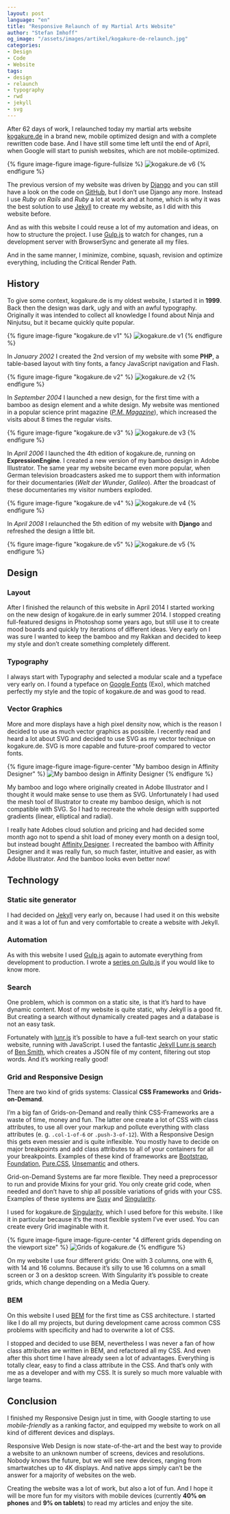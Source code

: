 ```yaml
---
layout: post
language: "en"
title: "Responsive Relaunch of my Martial Arts Website"
author: "Stefan Imhoff"
og_image: "/assets/images/artikel/kogakure-de-relaunch.jpg"
categories:
- Design
- Code
- Website
tags:
- design
- relaunch
- typography
- rwd
- jekyll
- svg
---
```


After 62 days of work, I relaunched today my martial arts website [kogakure.de](http://kogakure.de/) in a brand new, mobile optimized design and with a complete rewritten code base. And I have still some time left until the end of April, when Google will start to punish websites, which are not mobile-optimized.

{% figure image-figure image-figure-fullsize %}
<img src="{{ site.url }}/assets/images/artikel/kogakure-de-relaunch.jpg" alt="kogakure.de v6">
{% endfigure %}

The previous version of my website was driven by [Django](https://www.djangoproject.com/) and you can still have a look on the code on [GitHub](https://github.com/kogakure/kogakure.de-django), but I don’t use Django any more. Instead I use *Ruby on Rails* and *Ruby* a lot at work and at home, which is why it was the best solution to use [Jekyll](http://jekyllrb.com/) to create my website, as I did with this website before.

And as with this website I could reuse a lot of my automation and ideas, on how to structure the project. I use [Gulp.js](http://gulpjs.com/) to watch for changes, run a development server with BrowserSync and generate all my files.

And in the same manner, I minimize, combine, squash, revision and optimize everything, including the Critical Render Path.

## History

To give some context, kogakure.de is my oldest website, I started it in **1999**. Back then the design was dark, ugly and with an awful typography. Originally it was intended to collect all knowledge I found about Ninja and Ninjutsu, but it became quickly quite popular.

{% figure image-figure "kogakure.de v1" %}
<img src="{{ site.url }}/assets/images/artikel/kogakure-de-v1.jpg" alt="kogakure.de v1">
{% endfigure %}

In *January 2002* I created the 2nd version of my website with some **PHP**, a table-based layout with tiny fonts, a fancy JavaScript navigation and Flash.

{% figure image-figure "kogakure.de v2" %}
<img src="{{ site.url }}/assets/images/artikel/kogakure-de-v2.jpg" alt="kogakure.de v2">
{% endfigure %}

In *September 2004* I launched a new design, for the first time with a bamboo as design element and a white design. My website was mentioned in a popular science print magazine (<cite>[P.M. Magazine](http://www.pm-magazin.de/)</cite>), which increased the visits about 8 times the regular visits.

{% figure image-figure "kogakure.de v3" %}
<img src="{{ site.url }}/assets/images/artikel/kogakure-de-v3.jpg" alt="kogakure.de v3">
{% endfigure %}

In *April 2006* I launched the 4th edition of kogakure.de, running on **ExpressionEngine**. I created a new version of my bamboo design in Adobe Illustrator. The same year my website became even more popular, when German television broadcasters asked me to support them with information for their documentaries (<cite>Welt der Wunder</cite>, <cite>Galileo</cite>). After the broadcast of these documentaries my visitor numbers exploded.

{% figure image-figure "kogakure.de v4" %}
<img src="{{ site.url }}/assets/images/artikel/kogakure-de-v4.jpg" alt="kogakure.de v4">
{% endfigure %}

In *April 2008* I relaunched the 5th edition of my website with **Django** and refreshed the design a little bit.

{% figure image-figure "kogakure.de v5" %}
<img src="{{ site.url }}/assets/images/artikel/kogakure-de-v5.jpg" alt="kogakure.de v5">
{% endfigure %}

## Design

### Layout
After I finished the relaunch of this website in April 2014 I started working on the new design of kogakure.de in early summer 2014. I stopped creating full-featured designs in Photoshop some years ago, but still use it to create mood boards and quickly try iterations of different ideas. Very early on I was sure I wanted to keep the bamboo and my Rakkan and decided to keep my style and don’t create something completely different.

### Typography
I always start with Typography and selected a modular scale and  a typeface very early on. I found a typeface on [Google Fonts](http://www.google.com/fonts) (Exo), which matched perfectly my style and the topic of kogakure.de and was good to read.

### Vector Graphics
More and more displays have a high pixel density now, which is the reason I decided to use as much vector graphics as possible. I recently read and heard a lot about SVG and decided to use SVG as my vector technique on kogakure.de. SVG is more capable and future-proof compared to vector fonts.

{% figure image-figure image-figure-center "My bamboo design in Affinity Designer" %}
<img src="{{ site.url }}/assets/images/artikel/kogakure-de-bamboo-affinity-designer.jpg" alt="My bamboo design in Affinity Designer">
{% endfigure %}

My bamboo and logo where originally created in Adobe Illustrator and I thought it would make sense to use them as SVG. Unfortunately I had used the mesh tool of Illustrator to create my bamboo design, which is not compatible with SVG. So I had to recreate the whole design with supported gradients (linear, elliptical and radial).

I really hate Adobes cloud solution and pricing and had decided some month ago not to spend a shit load of money every month on a design tool, but instead bought [Affinity Designer](https://affinity.serif.com/). I recreated the bamboo with Affinity Designer and it was really fun, so much faster, intuitive and easier, as with Adobe Illustrator. And the bamboo looks even better now!

## Technology

### Static site generator
I had decided on [Jekyll](http://jekyllrb.com/) very early on, because I had used it on this website and it was a lot of fun and very comfortable to create a website with Jekyll.

### Automation
As with this website I used [Gulp.js](http://gulpjs.com/) again to automate everything from development to production. I wrote a [series on Gulp.js](/tag/gulp/) if you would like to know more.

### Search
One problem, which is common on a static site, is that it’s hard to have dynamic content. Most of my website is quite static, why Jekyll is a good fit. But creating a search without dynamically created pages and a database is not an easy task.

Fortunately with [lunr.js](http://lunrjs.com/) it’s possible to have a full-text search on your static website, running with JavaScript. I used the fantastic [Jekyll Lunr.js search](https://github.com/slashdotdash/jekyll-lunr-js-search) of [Ben Smith](https://github.com/slashdotdash), which creates a JSON file of my content, filtering out stop words. And it’s working really good!

### Grid and Responsive Design
There are two kind of grids systems: Classical **CSS Frameworks** and **Grids-on-Demand**.

I’m a big fan of Grids-on-Demand and really think CSS-Frameworks are a waste of time, money and fun. The latter one create a lot of CSS with class attributes, to use all over your markup and pollute everything with class attributes (e. g. `.col-1-of-6` or `.push-3-of-12`). With a Responsive Design this gets even messier and is quite inflexible. You mostly have to decide on major breakpoints and add class attributes to all of your containers for all your breakpoints. Examples of these kind of frameworks are [Bootstrap](http://getbootstrap.com/), [Foundation](http://foundation.zurb.com/), [Pure.CSS](http://purecss.io/), [Unsemantic](http://unsemantic.com/) and others.

Grid-on-Demand Systems are far more flexible. They need a preprocessor to run and provide Mixins for your grid. You only create grid code, when needed and don’t have to ship all possible variations of grids with your CSS. Examples of these systems are [Susy](http://susy.oddbird.net/) and [Singularity](http://singularity.gs/).

I used for kogakure.de [Singularity](http://singularity.gs/), which I used before for this website. I like it in particular because it’s the most flexible system I’ve ever used. You can create every Grid imaginable with it.

{% figure image-figure image-figure-center "4 different grids depending on the viewport size" %}
<img src="{{ site.url }}/assets/images/artikel/kogakure-de-grids.jpg" alt="Grids of kogakure.de">
{% endfigure %}

On my website I use four different grids: One with 3 columns, one with 6, with 14 and 16 columns. Because it’s silly to use 16 columns on a small screen or 3 on a desktop screen. With Singularity it’s possible to create grids, which change depending on a Media Query.

### BEM
On this website I used [BEM](https://en.bem.info/) for the first time as CSS architecture. I started like I do all my projects, but during development came across common CSS problems with specificity and had to overwrite a lot of CSS.

I stopped and decided to use BEM, nevertheless I was never a fan of how class attributes are written in BEM, and refactored all my CSS. And even after this short time I have already seen a lot of advantages. Everything is totally clear, easy to find a class attribute in the CSS. And that’s only with me as a developer and with my CSS. It is surely so much more valuable with large teams.

## Conclusion
I finished my Responsive Design just in time, with Google starting to use *mobile-friendly* as a ranking factor, and equipped my website to work on all kind of different devices and displays.

Responsive Web Design is now state-of-the-art and the best way to provide a website to an unknown number of screens, devices and resolutions. Nobody knows the future, but we will see new devices, ranging from smartwatches up to 4K displays. And native apps simply can’t be the answer for a majority of websites on the web.

Creating the website was a lot of work, but also a lot of fun. And I hope it will be more fun for my visitors with mobile devices (currently **40% on phones** and **9% on tablets**) to read my articles and enjoy the site.
